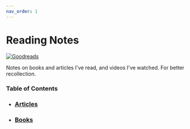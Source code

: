 ```yaml
---
nav_order: 1
---
```

# Reading Notes

[<img alt="Goodreads" src="https://img.shields.io/badge/Goodreads-beige?style=for-the-badge&logo=goodreads&logoColor=black">](https://www.goodreads.com/ghass_shah/)

Notes on books and articles I've read, and videos I've watched. For better recollection.

### Table of Contents

- ### [Articles](/reading-notes/Articles/Untools.md)
- ### [Books](./Books/)
